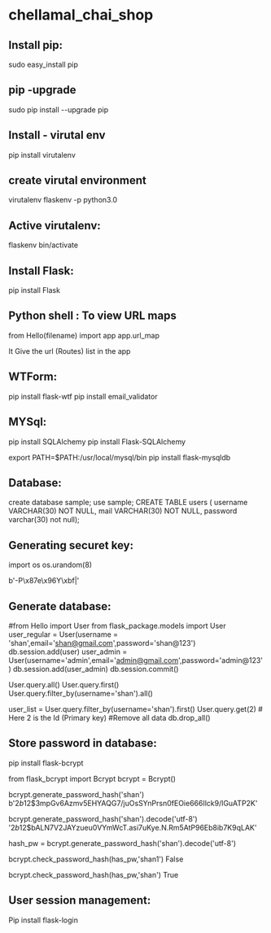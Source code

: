 # chellamal_chai_shop

Install pip:
------------
sudo easy_install pip

pip -upgrade
-------------
sudo pip install --upgrade pip

Install - virutal env
----------------------
pip install virutalenv

create virutal environment
---------------------------
virutalenv flaskenv -p python3.0

Active virutalenv:
------------------
flaskenv bin/activate

Install Flask:
--------------
pip install Flask

Python shell : To view URL maps
--------------------------------
from Hello(filename) import app
app.url_map 

It Give the url (Routes) list in the app


WTForm:
------
pip install flask-wtf
pip install email_validator

MYSql:
-----
pip install SQLAlchemy
pip install Flask-SQLAlchemy

export PATH=$PATH:/usr/local/mysql/bin
pip install flask-mysqldb





Database:
---------
create database sample;
use  sample;
CREATE TABLE users ( username VARCHAR(30) NOT NULL,  mail VARCHAR(30) NOT NULL, password varchar(30) not null);

Generating securet key:
-----------------------
import os
os.urandom(8)

b'-P\x87e\x96Y\xbf|'


Generate database:
------------------

#from Hello import User
from flask_package.models import User
user_regular = User(username = 'shan',email='shan@gmail.com',password='shan@123')
db.session.add(user)
user_admin = User(username='admin',email='admin@gmail.com',password='admin@123')
db.session.add(user_admin)
db.session.commit()


User.query.all()
User.query.first()
User.query.filter_by(username='shan').all()

user_list = User.query.filter_by(username='shan').first()
User.query.get(2) # Here 2 is the Id (Primary key)
#Remove all data
db.drop_all()

Store password in database:
---------------------------
pip install flask-bcrypt


from flask_bcrypt import Bcrypt
bcrypt = Bcrypt()

bcrypt.generate_password_hash('shan')
b'$2b$12$3mpGv6Azmv5EHYAQG7/juOsSYnPrsn0fEOie666Ilck9/lGuATP2K'

bcrypt.generate_password_hash('shan').decode('utf-8')
'$2b$12$bALN7V2JAYzueu0VYmWcT.asi7uKye.N.Rm5AtP96Eb8ib7K9qLAK'

hash_pw = bcrypt.generate_password_hash('shan').decode('utf-8')

bcrypt.check_password_hash(has_pw,'shan1')
False

bcrypt.check_password_hash(has_pw,'shan')
True

User session management:
------------------------
Pip install flask-login

